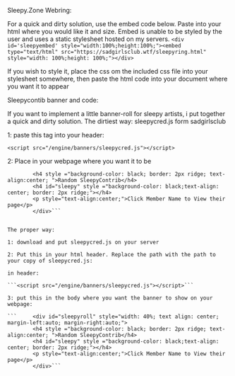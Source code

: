 Sleepy.Zone Webring:

For a quick and dirty solution, use the embed code below. Paste into your html where you would like it and size. Embed is unable to be styled by the user and uses a static stylesheet hosted on my servers. 
```<div id='sleepyembed' style="width:100%;height:100%;"><embed type="text/html" src="https://sadgirlsclub.wtf/sleepyring.html" style="width: 100%;height: 100%;"></div>```

If you wish to style it, place the css om the included css file into your stylesheet somewhere, then paste the html code into your document where you want it to appear

Sleepycontib banner and code:


If you want to implement a little banner-roll for sleepy artists, i put together a quick and dirty solution. 
The dirtiest way: sleepycred.js form sadgirlsclub

1: paste this tag into your header:

```<script src="/engine/banners/sleepycred.js"></script>```

2: Place in your webpage where you want it to be

```     <div id="sleepyroll" style="width: 40%; text align: center; margin-left:auto; margin-right:auto;">
        <h4 style ="background-color: black; border: 2px ridge; text-align:center; ">Random SleepyContrib</h4>
        <h4 id="sleepy" style ="background-color: black;text-align: center; border: 2px ridge;"></h4>
        <p style="text-align:center;">Click Member Name to View their page</p>
        </div>```
        
        
The proper way:

1: download and put sleepycred.js on your server

2: Put this in your html header. Replace the path with the path to your copy of sleepycred.js:

in header:

```<script src="/engine/banners/sleepycred.js"></script>```

3: put this in the body where you want the banner to show on your webpage:

```     <div id="sleepyroll" style="width: 40%; text align: center; margin-left:auto; margin-right:auto;">
        <h4 style ="background-color: black; border: 2px ridge; text-align:center; ">Random SleepyContrib</h4>
        <h4 id="sleepy" style ="background-color: black;text-align: center; border: 2px ridge;"></h4>
        <p style="text-align:center;">Click Member Name to View their page</p>
        </div>```
